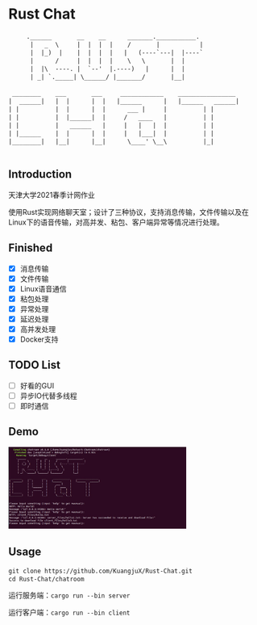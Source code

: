 # Rust Chat

```
     .______       __    __      _______.___________.  
      |   _  \     |  |  |  |    /       |           |  
      |  |_)  |    |  |  |  |   |   (----`---|  |----`
      |      /     |  |  |  |    \   \       |  |
      |  |\  ----. |  `--'  |.----)   |      |  |
      | _| `._____| \______/ |_______/       |__|           

 ________    ___       ___     ____________    ________________
|  ______|   |  |      |  |   |______      |   |______   ______|
| |          |  |      |  |      ___ |     |          | |
| |          |  |______|  |     /   ____   |          | |
| |          |   ______   |     |   |   |  |          | |
| |______    |  |      |  |     |   |___|  |          | |
|________|   |__|      |__|      \____' \__\          |_|


```

## Introduction

天津大学2021春季计网作业

使用Rust实现网络聊天室；设计了三种协议，支持消息传输，文件传输以及在Linux下的语音传输，对高并发、粘包、客户端异常等情况进行处理。

## Finished

- [x] 消息传输
- [x] 文件传输
- [x] Linux语音通信
- [x] 粘包处理
- [x] 异常处理
- [x] 延迟处理
- [x] 高并发处理
- [x] Docker支持

## TODO List

- [ ] 好看的GUI
- [ ] 异步IO代替多线程
- [ ] 即时通信

## Demo

<img src = "./static/run_2.jpg" width = "70%">

## Usage

```
git clone https://github.com/KuangjuX/Rust-Chat.git
cd Rust-Chat/chatroom
```

运行服务端：`cargo run --bin server`

运行客户端：`cargo run --bin client`

